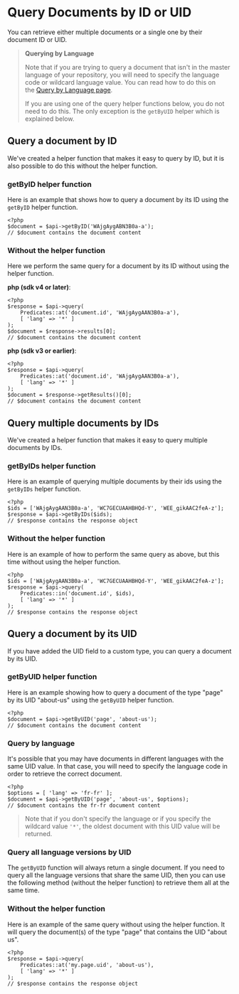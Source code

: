 # Query Documents by ID or UID

You can retrieve either multiple documents or a single one by their document ID or UID.

> **Querying by Language**
>
> Note that if you are trying to query a document that isn't in the master language of your repository, you will need to specify the language code or wildcard language value. You can read how to do this on the [Query by Language page](./query-by-language-php.md).
>
> If you are using one of the query helper functions below, you do not need to do this. The only exception is the `getByUID` helper which is explained below.

## Query a document by ID

We've created a helper function that makes it easy to query by ID, but it is also possible to do this without the helper function.

### getByID helper function

Here is an example that shows how to query a document by its ID using the `getByID` helper function.

```
<?php
$document = $api->getByID('WAjgAygABN3B0a-a');
// $document contains the document content
```

### Without the helper function

Here we perform the same query for a document by its ID without using the helper function.

**php (sdk v4 or later)**:

```
<?php
$response = $api->query(
    Predicates::at('document.id', 'WAjgAygAAN3B0a-a'),
    [ 'lang' => '*' ]
);
$document = $response->results[0];
// $document contains the document content
```

**php (sdk v3 or earlier)**:

```
<?php
$response = $api->query(
    Predicates::at('document.id', 'WAjgAygAAN3B0a-a'),
    [ 'lang' => '*' ]
);
$document = $response->getResults()[0];
// $document contains the document content
```

## Query multiple documents by IDs

We've created a helper function that makes it easy to query multiple documents by IDs.

### getByIDs helper function

Here is an example of querying multiple documents by their ids using the `getByIDs` helper function.

```
<?php
$ids = ['WAjgAygAAN3B0a-a', 'WC7GECUAAHBHQd-Y', 'WEE_gikAAC2feA-z'];
$response = $api->getByIDs($ids);
// $response contains the response object
```

### Without the helper function

Here is an example of how to perform the same query as above, but this time without using the helper function.

```
<?php
$ids = ['WAjgAygAAN3B0a-a', 'WC7GECUAAHBHQd-Y', 'WEE_gikAAC2feA-z'];
$response = $api->query(
    Predicates::in('document.id', $ids),
    [ 'lang' => '*' ]
);
// $response contains the response object
```

## Query a document by its UID

If you have added the UID field to a custom type, you can query a document by its UID.

### getByUID helper function

Here is an example showing how to query a document of the type "page" by its UID "about-us" using the `getByUID` helper function.

```
<?php
$document = $api->getByUID('page', 'about-us');
// $document contains the document content
```

### Query by language

It's possible that you may have documents in different languages with the same UID value. In that case, you will need to specify the language code in order to retrieve the correct document.

```
<?php
$options = [ 'lang' => 'fr-fr' ];
$document = $api->getByUID('page', 'about-us', $options);
// $document contains the fr-fr document content
```

> Note that if you don't specify the language or if you specify the wildcard value `'*'`, the oldest document with this UID value will be returned.

### Query all language versions by UID

The `getByUID` function will always return a single document. If you need to query all the language versions that share the same UID, then you can use the following method (without the helper function) to retrieve them all at the same time.

### Without the helper function

Here is an example of the same query without using the helper function. It will query the document(s) of the type "page" that contains the UID "about us".

```
<?php
$response = $api->query(
    Predicates::at('my.page.uid', 'about-us'),
    [ 'lang' => '*' ]
);
// $response contains the response object
```
